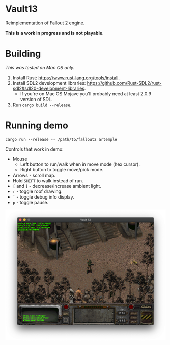 # Vault13

Reimplementation of Fallout 2 engine.

**This is a work in progress and is not playable**.

# Building

*This was tested on Mac OS only.*

1. Install Rust: https://www.rust-lang.org/tools/install.
2. Install SDL2 development libraries: https://github.com/Rust-SDL2/rust-sdl2#sdl20-development-libraries.
    * If you're on Mac OS Mojave you'll probably need at least 2.0.9 version of SDL.
3. Run `cargo build --release`.

# Running demo

```
cargo run --release -- /path/to/fallout2 artemple
```

Controls that work in demo:

* Mouse
    * Left button to run/walk when in move mode (hex cursor). 
    * Right button to toggle move/pick mode.
* Arrows - scroll map.
* Hold `SHIFT` to walk instead of run.
* `[` and `]` - decrease/increase ambient light.
* `r` - toggle roof drawing.
* `` ` `` - toggle debug info display.
* `p` - toggle pause.

![Screenshot](screenshot_20190830114533.png)